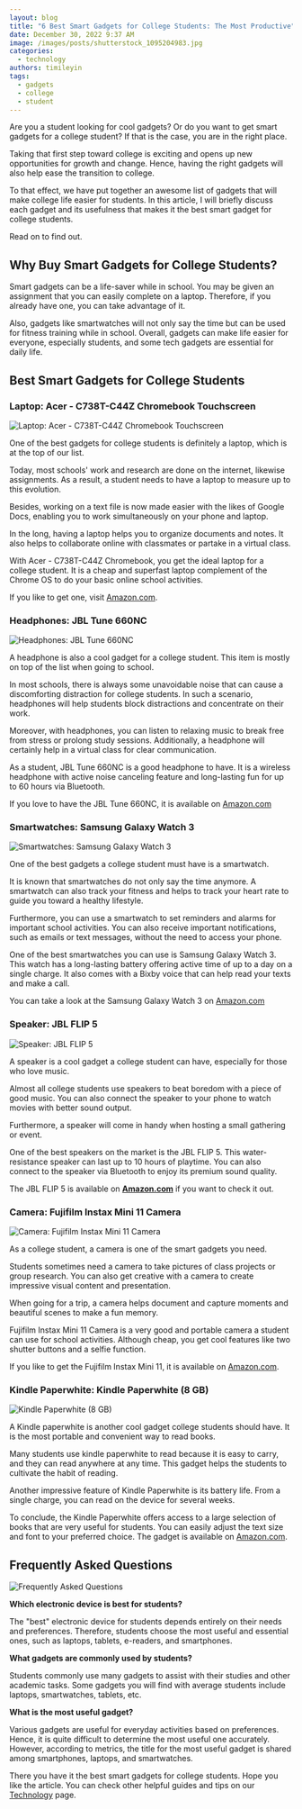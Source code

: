 ```yaml
---
layout: blog
title: "6 Best Smart Gadgets for College Students: The Most Productive"
date: December 30, 2022 9:37 AM
image: /images/posts/shutterstock_1095204983.jpg
categories:
  - technology
authors: timileyin
tags:
  - gadgets
  - college
  - student
---
```

Are you a student looking for cool gadgets? Or do you want to get smart gadgets for a college student? If that is the case, you are in the right place.

Taking that first step toward college is exciting and opens up new opportunities for growth and change. Hence, having the right gadgets will also help ease the transition to college. 

To that effect, we have put together an awesome list of gadgets that will make college life easier for students. In this article, I will briefly discuss each gadget and its usefulness that makes it the best smart gadget for college students.  

Read on to find out.

## Why Buy Smart Gadgets for College Students?

Smart gadgets can be a life-saver while in school. You may be given an assignment that you can easily complete on a laptop. Therefore, if you already have one, you can take advantage of it.

Also, gadgets like smartwatches will not only say the time but can be used for fitness training while in school. Overall, gadgets can make life easier for everyone, especially students, and some tech gadgets are essential for daily life. 

## Best Smart Gadgets for College Students

### Laptop: Acer - C738T-C44Z Chromebook Touchscreen

![Laptop: Acer - C738T-C44Z Chromebook Touchscreen](/images/posts/acer-laptop.jpg "Laptop: Acer - C738T-C44Z Chromebook Touchscreen")

One of the best gadgets for college students is definitely a laptop, which is at the top of our list.

Today, most schools' work and research are done on the internet, likewise assignments. As a result, a student needs to have a laptop to measure up to this evolution. 

Besides, working on a text file is now made easier with the likes of Google Docs, enabling you to work simultaneously on your phone and laptop.

In the long, having a laptop helps you to organize documents and notes. It also helps to collaborate online with classmates or partake in a virtual class.

With Acer - C738T-C44Z Chromebook, you get the ideal laptop for a college student. It is a cheap and superfast laptop complement of the Chrome OS to do your basic online school activities. 

If you like to get one, visit [Amazon.com](https://amzn.to/3CanDPc). 

### Headphones: JBL Tune 660NC 

![Headphones: JBL Tune 660NC](/images/posts/jbl-headphone.jpg "Headphones: JBL Tune 660NC")

A headphone is also a cool gadget for a college student. This item is mostly on top of the list when going to school.

In most schools, there is always some unavoidable noise that can cause a discomforting distraction for college students. In such a scenario, headphones will help students block distractions and concentrate on their work.

Moreover, with headphones, you can listen to relaxing music to break free from stress or prolong study sessions. Additionally, a headphone will certainly help in a virtual class for clear communication.

As a student, JBL Tune 660NC is a good headphone to have. It is a wireless headphone with active noise canceling feature and long-lasting fun for up to 60 hours via Bluetooth.

If you love to have the JBL Tune 660NC, it is available on [Amazon.com](https://amzn.to/3WVCwNc)

### Smartwatches: Samsung Galaxy Watch 3

![Smartwatches: Samsung Galaxy Watch 3](/images/posts/samsung-smartwatch.jpg "Smartwatches: Samsung Galaxy Watch 3")

One of the best gadgets a college student must have is a smartwatch.

It is known that smartwatches do not only say the time anymore. A smartwatch can also track your fitness and helps to track your heart rate to guide you toward a healthy lifestyle.

Furthermore, you can use a smartwatch to set reminders and alarms for important school activities. You can also receive important notifications, such as emails or text messages, without the need to access your phone.

One of the best smartwatches you can use is Samsung Galaxy Watch 3. This watch has a long-lasting battery offering active time of up to a day on a single charge. It also comes with a Bixby voice that can help read your texts and make a call.  

You can take a look at the Samsung Galaxy Watch 3 on [Amazon.com](https://amzn.to/3XaN0sz)

### Speaker: JBL FLIP 5

![Speaker: JBL FLIP 5](/images/posts/jbl.jpg "Speaker: JBL FLIP 5")

A speaker is a cool gadget a college student can have, especially for those who love music.

Almost all college students use speakers to beat boredom with a piece of good music. You can also connect the speaker to your phone to watch movies with better sound output.

Furthermore, a speaker will come in handy when hosting a small gathering or event.

One of the best speakers on the market is the JBL FLIP 5. This water-resistance speaker can last up to 10 hours of playtime. You can also connect to the speaker via Bluetooth to enjoy its premium sound quality. 

The JBL FLIP 5 is available on **[Amazon.com](https://amzn.to/3C40pdt)** if you want to check it out.

### Camera: Fujifilm Instax Mini 11 Camera

![Camera: Fujifilm Instax Mini 11 Camera](/images/posts/cam.jpg "Camera: Fujifilm Instax Mini 11 Camera")

As a college student, a camera is one of the smart gadgets you need.

Students sometimes need a camera to take pictures of class projects or group research. You can also get creative with a camera to create impressive visual content and presentation.

When going for a trip, a camera helps document and capture moments and beautiful scenes to make a fun memory.

Fujifilm Instax Mini 11 Camera is a very good and portable camera a student can use for school activities. Although cheap, you get cool features like two shutter buttons and a selfie function.

If you like to get the Fujifilm Instax Mini 11, it is available on [Amazon.com](https://amzn.to/3WCS74U).

### Kindle Paperwhite: Kindle Paperwhite (8 GB)    

![Kindle Paperwhite (8 GB)](/images/posts/kindle.jpg "Kindle Paperwhite (8 GB)")

A Kindle paperwhite is another cool gadget college students should have. It is the most portable and convenient way to read books.

Many students use kindle paperwhite to read because it is easy to carry, and they can read anywhere at any time. This gadget helps the students to cultivate the habit of reading.

Another impressive feature of Kindle Paperwhite is its battery life. From a single charge, you can read on the device for several weeks.

To conclude, the Kindle Paperwhite offers access to a large selection of books that are very useful for students. You can easily adjust the text size and font to your preferred choice. The gadget is available on [Amazon.com](https://amzn.to/3YT2AKR).

## Frequently Asked Questions

![Frequently Asked Questions](/images/posts/pexels-leeloo-thefirst-5428836.jpg "Frequently Asked Questions")

**Which electronic device is best for students?**

The "best" electronic device for students depends entirely on their needs and preferences. Therefore, students choose the most useful and essential ones, such as laptops, tablets, e-readers, and smartphones. 

**What gadgets are commonly used by students?**

Students commonly use many gadgets to assist with their studies and other academic tasks. Some gadgets you will find with average students include laptops, smartwatches, tablets, etc.

**What is the most useful gadget?**

Various gadgets are useful for everyday activities based on preferences. Hence, it is quite difficult to determine the most useful one accurately. However, according to metrics, the title for the most useful gadget is shared among smartphones, laptops, and smartwatches.

There you have it the best smart gadgets for college students. Hope you like the article. You can check other helpful guides and tips on our [Technology](https://smartlign.com/categories/technology) page.